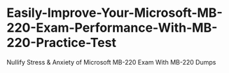 # Easily-Improve-Your-Microsoft-MB-220-Exam-Performance-With-MB-220-Practice-Test
Nullify Stress &amp; Anxiety of Microsoft MB-220 Exam With MB-220 Dumps
